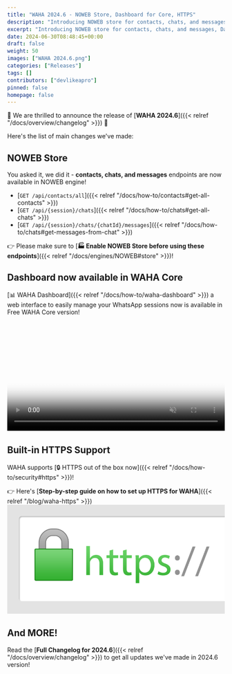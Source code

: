 ```yaml
---
title: "WAHA 2024.6 - NOWEB Store, Dashboard for Core, HTTPS"
description: "Introducing NOWEB store for contacts, chats, and messages, Dashboard available in Core version, and built-in HTTPS support!"
excerpt: "Introducing NOWEB store for contacts, chats, and messages, Dashboard available in Core version, and built-in HTTPS support!"
date: 2024-06-30T08:48:45+00:00
draft: false
weight: 50
images: ["WAHA 2024.6.png"]
categories: ["Releases"]
tags: []
contributors: ["devlikeapro"]
pinned: false
homepage: false
---
```


🎉 We are thrilled to announce the release of [**WAHA 2024.6**]({{< relref "/docs/overview/changelog" >}}) 🎉 

Here's the list of main changes we've made:

## NOWEB Store

You asked it, we did it - **contacts, chats, and messages** endpoints are now available in NOWEB engine! 
- [`GET /api/contacts/all`]({{< relref "/docs/how-to/contacts#get-all-contacts" >}})
- [`GET /api/{session}/chats`]({{< relref "/docs/how-to/chats#get-all-chats" >}})
- [`GET /api/{session}/chats/{chatId}/messages`]({{< relref "/docs/how-to/chats#get-messages-from-chat" >}})

👉 Please make sure to [**🏭 Enable NOWEB Store before using these endpoints**]({{< relref "/docs/engines/NOWEB#store" >}})!


## Dashboard now available in WAHA Core
[📊 WAHA Dashboard]({{< relref "/docs/how-to/waha-dashboard" >}})
a web interface to easily manage your WhatsApp sessions now is available in Free WAHA Core version!

<video autoplay loop muted playsinline controls='noremoteplayback' width='100%' poster='/images/waha-dashboard.png'>
<source src='/videos/waha-dashboard-overview.webm' type='video/webm' />
Download the <a href='/videos/waha-dashboard-overview.webm'>Dashboard Overview video</a>
</video>

## Built-in HTTPS Support
WAHA supports [🔒 HTTPS out of the box now]({{< relref "/docs/how-to/security#https" >}})!

👉 Here's [**Step-by-step guide on how to set up HTTPS for WAHA**]({{< relref "/blog/waha-https" >}})
![](https_icon.png)

## And MORE!
Read the [**Full Changelog for 2024.6**]({{< relref "/docs/overview/changelog" >}}) to get all updates we've made 
in 2024.6 version!

